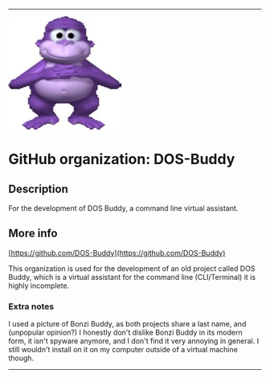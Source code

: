 
***

![PurpleMonster_BonziBuddy.jpeg failed to load. The file may be missing or corrupt. Check the file path for errors first.](/AdditionalInfo/1/DOS-Buddy/PurpleMonster_BonziBuddy.jpeg)

# GitHub organization: DOS-Buddy

## Description

For the development of DOS Buddy, a command line virtual assistant.

## More info

[https://github.com/DOS-Buddy](https://github.com/DOS-Buddy)

This organization is used for the development of an old project called DOS Buddy, which is a virtual assistant for the command line (CLI/Terminal) it is highly incomplete.

### Extra notes

I used a picture of Bonzi Buddy, as both projects share a last name, and (unpopular opinion?) I honestly don't dislike Bonzi Buddy in its modern form, it isn't spyware anymore, and I don't find it very annoying in general. I still wouldn't install on it on my computer outside of a virtual machine though.

***
